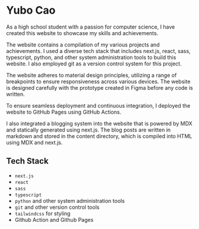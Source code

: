 # Yubo Cao

As a high school student with a passion for computer science, I have created this website to showcase my skills and achievements.

The website contains a compilation of my various projects and achievements. I used a diverse tech stack that includes next.js, react, sass, typescript, python, and other system administration tools to build this website. I also employed git as a version control system for this project.

The website adheres to material design principles, utilizing a range of breakpoints to ensure responsiveness across various devices. The website is designed carefully with the prototype created in Figma before any code is written.


<!-- 
- Show tablet, mobile, and desktop screenshots
  - In the Desktop, a table of content is displayed on the left side of the screen
  - In Tablet, TOC is hidden and label text for the navigation bar are hidden
  - In Mobile, the Navigation bar replaced with a single menu button
- Show figma
 -->

To ensure seamless deployment and continuous integration, I deployed the website to GitHub Pages using GitHub Actions.

<!-- 
Go to commit history and show the workflow file
 -->

I also integrated a blogging system into the website that is powered by MDX and statically generated using next.js. The blog posts are written in markdown and stored in the content directory, which is compiled into HTML using MDX and next.js.

<!-- 
Show blogs
 -->

## Tech Stack

-   `next.js`
-   `react`
-   `sass`
-   `typescript`
-   `python` and other system administration tools
-   `git` and other version control tools
-   `tailwindcss` for styling
-   Github Action and Github Pages